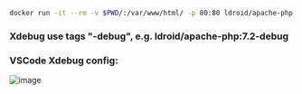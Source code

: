 ```bash
docker run -it --rm -v $PWD/:/var/www/html/ -p 80:80 ldroid/apache-php:7.2
```

### Xdebug use tags "-debug", e.g. ldroid/apache-php:7.2-debug
### VSCode Xdebug config: 
![image](https://github.com/50characters/docker-apache-php/assets/9771312/b166b60d-5c42-4913-b018-3a97ac63dc23)


